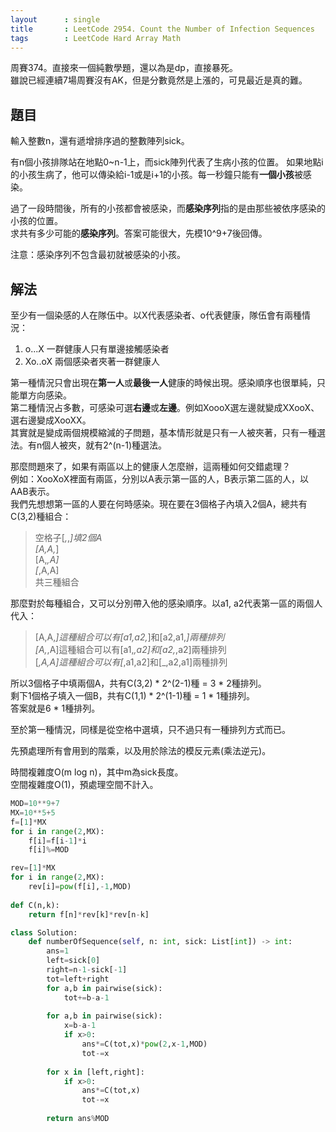 ```yaml
---
layout      : single
title       : LeetCode 2954. Count the Number of Infection Sequences
tags        : LeetCode Hard Array Math
---
```

周賽374。直接來一個純數學題，還以為是dp，直接暴死。  
雖說已經連續7場周賽沒有AK，但是分數竟然是上漲的，可見最近是真的難。  

## 題目

輸入整數n，還有遞增排序過的整數陣列sick。  

有n個小孩排隊站在地點0\~n-1上，而sick陣列代表了生病小孩的位置。
如果地點i的小孩生病了，他可以傳染給i-1或是i+1的小孩。每一秒鐘只能有**一個小孩**被感染。  

過了一段時間後，所有的小孩都會被感染，而**感染序列**指的是由那些被依序感染的小孩的位置。  
求共有多少可能的**感染序列**。答案可能很大，先模10^9+7後回傳。  

注意：感染序列不包含最初就被感染的小孩。  

## 解法

至少有一個染感的人在隊伍中。以X代表感染者、o代表健康，隊伍會有兩種情況：  

1. o...X 一群健康人只有單邊接觸感染者  
2. Xo..oX 兩個感染者夾著一群健康人  

第一種情況只會出現在**第一人**或**最後一人**健康的時候出現。感染順序也很單純，只能單方向感染。  
第二種情況占多數，可感染可選**右邊**或**左邊**。例如XoooX選左邊就變成XXooX、選右邊變成XooXX。  
其實就是變成兩個規模縮減的子問題，基本情形就是只有一人被夾著，只有一種選法。有n個人被夾，就有2^(n-1)種選法。  

那麼問題來了，如果有兩區以上的健康人怎麼辦，這兩種如何交錯處理？  
例如：XooXoX裡面有兩區，分別以A表示第一區的人，B表示第二區的人，以AAB表示。  
我們先想想第一區的人要在何時感染。現在要在3個格子內填入2個A，總共有C(3,2)種組合：  
> 空格子[_,_,_]填2個A  
> [A,A,_]  
> [A,_,A]  
> [_,A,A]  
> 共三種組合  

那麼對於每種組合，又可以分別帶入他的感染順序。以a1, a2代表第一區的兩個人代入：  
> [A,A,_]這種組合可以有[a1,a2,_]和[a2,a1,_]兩種排列  
> [A,_,A]這種組合可以有[a1,_,a2]和[a2,_,a2]兩種排列  
> [_,A,A]這種組合可以有[_,a1,a2]和[_,a2,a1]兩種排列  

所以3個格子中填兩個A，共有C(3,2) \* 2^(2-1)種 = 3 \* 2種排列。  
剩下1個格子填入一個B，共有C(1,1) \* 2^(1-1)種 = 1 \* 1種排列。  
答案就是6 \* 1種排列。  

至於第一種情況，同樣是從空格中選填，只不過只有一種排列方式而已。  

先預處理所有會用到的階乘，以及用於除法的模反元素(乘法逆元)。  

時間複雜度O(m log n)，其中m為sick長度。  
空間複雜度O(1)，預處理空間不計入。  

```python
MOD=10**9+7
MX=10**5+5
f=[1]*MX
for i in range(2,MX):
    f[i]=f[i-1]*i
    f[i]%=MOD

rev=[1]*MX
for i in range(2,MX):
    rev[i]=pow(f[i],-1,MOD)
    
def C(n,k):
    return f[n]*rev[k]*rev[n-k]

class Solution:
    def numberOfSequence(self, n: int, sick: List[int]) -> int:
        ans=1
        left=sick[0]
        right=n-1-sick[-1]
        tot=left+right
        for a,b in pairwise(sick):
            tot+=b-a-1
        
        for a,b in pairwise(sick):
            x=b-a-1
            if x>0:
                ans*=C(tot,x)*pow(2,x-1,MOD)
                tot-=x
        
        for x in [left,right]:
            if x>0:
                ans*=C(tot,x)
                tot-=x
        
        return ans%MOD
```
